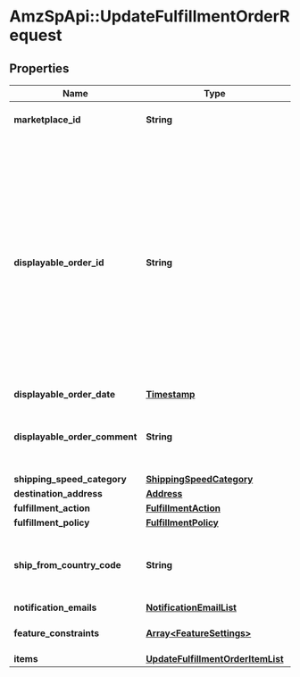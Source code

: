 # AmzSpApi::UpdateFulfillmentOrderRequest

## Properties
Name | Type | Description | Notes
------------ | ------------- | ------------- | -------------
**marketplace_id** | **String** | The marketplace the fulfillment order is placed against. | [optional] 
**displayable_order_id** | **String** | A fulfillment order identifier that the seller creates. This value displays as the order identifier in recipient-facing materials such as the outbound shipment packing slip. The value of DisplayableOrderId should match the order identifier that the seller provides to the recipient. The seller can use the SellerFulfillmentOrderId for this value or they can specify an alternate value if they want the recipient to reference an alternate order identifier. | [optional] 
**displayable_order_date** | [**Timestamp**](Timestamp.md) |  | [optional] 
**displayable_order_comment** | **String** | Order-specific text that appears in recipient-facing materials such as the outbound shipment packing slip. | [optional] 
**shipping_speed_category** | [**ShippingSpeedCategory**](ShippingSpeedCategory.md) |  | [optional] 
**destination_address** | [**Address**](Address.md) |  | [optional] 
**fulfillment_action** | [**FulfillmentAction**](FulfillmentAction.md) |  | [optional] 
**fulfillment_policy** | [**FulfillmentPolicy**](FulfillmentPolicy.md) |  | [optional] 
**ship_from_country_code** | **String** | The two-character country code for the country from which the fulfillment order ships. Must be in ISO 3166-1 alpha-2 format. | [optional] 
**notification_emails** | [**NotificationEmailList**](NotificationEmailList.md) |  | [optional] 
**feature_constraints** | [**Array&lt;FeatureSettings&gt;**](FeatureSettings.md) | A list of features and their fulfillment policies to apply to the order. | [optional] 
**items** | [**UpdateFulfillmentOrderItemList**](UpdateFulfillmentOrderItemList.md) |  | [optional] 

